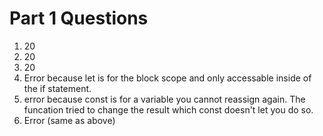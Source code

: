 # Part 1 Questions
1. 20
2. 20 
3. 20
4. Error because let is for the block scope and only accessable inside of the if statement. 
5. error because const is for a variable you cannot reassign again. The funcation tried to change the result which const doesn't let you do so. 
6. Error (same as above)
